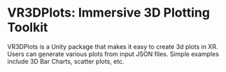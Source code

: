 # VR3DPlots: Immersive 3D Plotting Toolkit

VR3DPlots is a Unity package that makes it easy to create 3d plots in XR. Users can generate various plots from input JSON files. Simple examples include 3D Bar Charts, scatter plots, etc. 


